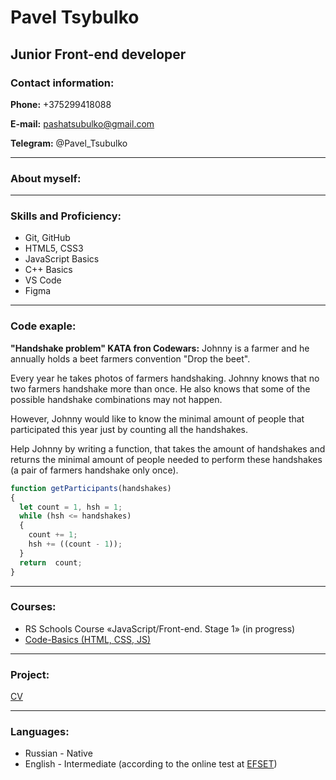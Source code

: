# Pavel Tsybulko
## Junior Front-end developer

### Contact information:

**Phone:** +375299418088

**E-mail:** pashatsubulko@gmail.com

**Telegram:** @Pavel_Tsubulko

***

### About myself:

***

### Skills and Proficiency:

* Git, GitHub
* HTML5, CSS3
* JavaScript Basics
* C++ Basics
* VS Code
* Figma

***

### Code exaple:
**"Handshake problem" KATA fron Codewars:** Johnny is a farmer and he annually holds a beet farmers convention "Drop the beet".

Every year he takes photos of farmers handshaking. Johnny knows that no two farmers handshake more than once. He also knows that some of the possible handshake combinations may not happen.

However, Johnny would like to know the minimal amount of people that participated this year just by counting all the handshakes.

Help Johnny by writing a function, that takes the amount of handshakes and returns the minimal amount of people needed to perform these handshakes (a pair of farmers handshake only once).

```js
function getParticipants(handshakes)
{
  let count = 1, hsh = 1;
  while (hsh <= handshakes) 
  {
    count += 1;
    hsh += ((count - 1));
  }
  return  count;
} 
```

***

### Courses:

* RS Schools Course «JavaScript/Front-end. Stage 1» (in progress)
* [Code-Basics (HTML, CSS, JS)](https://ru.code-basics.com/)

***

### Project:

[CV](https://github.com/Tsubulko/rsschool-cv)

***

### Languages:

* Russian - Native 
* English - Intermediate (according to the online test at [EFSET](www.efset.org))